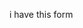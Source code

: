 i have this form 
<div id="formContainer" style="display:none;">
    <form asp-action="LocationMaster" asp-controller="Master" id="form2" method="post">
        @Html.AntiForgeryToken()
        <div asp-validation-summary="ModelOnly" class="text-danger"></div>
        <div class="card rounded-9">
            <div class="card-header text-center" style="background-color: #bbb8bf;color: #000000;font-weight:bold;">
                Location Master Entry
            </div>
            <div class="col-md-12">
                <fieldset style="border:1px solid #bfbebe;padding:5px 20px 5px 20px;border-radius:6px;">
                    <div class="row">
                        <div class="col-md-6">
                            <div class="form-group row">

                                <div class="col-sm-2 d-flex align-items-center">
                                    <label asp-for="WorkSite" class="control-label">Worksite</label>
                                </div>
                                <div class="col-sm-8">
                                    <input asp-for="WorkSite" class="form-control form-control-sm WorkSiteInput" id="WorkSite" placeholder="" required />

                                </div>
                            </div>
                        </div>
                        <div class="col-md-6">
                            <div class="card rounded-j">
                                <div class="row">
                                    <div class="col-sm-5 d-flex align-items-center teamtext">
                                        <label class="control-label">Latitude</label>
                                    </div>
                                    <div class="col-sm-4 d-flex align-items-center teamtext">
                                        <label class="control-label">Longitude</label>
                                    </div>
                                </div>
                                <div id="locationContainer">
                                    <div class="location-row">
                                        <div class="row mt-2">
                                            <div class="col-sm-5 d-flex align-items-center">
                                                <input asp-for="Latitude" class="form-control form-control-sm LatitudeInput" id="Latitude" placeholder="Enter Latitude" required/>
                                            </div>
                                            <div class="col-sm-5 d-flex align-items-center">
                                                <input asp-for="Latitude" name="Longitude[]" class="form-control form-control-sm LongInput" id="Longitude" placeholder="Enter Longitude" required />
                                            </div>
                                        </div>

                                    </div>
                                </div>
                                <div class="text-center mt-2">
                                    <button type="button" class="btn btn-primary col-sm-2 p-0" id="addRowButton">Add</button>
                                </div>
                            </div>
                        </div>





                        <input type="hidden" name="Id" value="@Model.Id" />
                        <div class="form-group row mt-2">

                            <input asp-for="Id" type="text" value="@Model.Id" id="LocationId" hidden />
                            <input name="CreatedOn" value="@Model.CreatedOn" hidden id="CreatedOn" />
                            <input name="CreatedBy" value="@ViewBag.CreatedBy" hidden id="CreatedBy" />
                        </div>
                        <input type="hidden" name="actionType" id="actionType" value="" />
                        <div class="form-group row">
                            <div class="col-sm-12 text-center">
                                <!-- Submit Button -->
                                <button type="button" id="submitButton" name="actionType" class="btn btn-primary">Submit</button>
                                <button type="button" id="deleteButton" name="actionType" class="btn btn-danger">Delete</button>

                            </div>
                        </div>






                    </div>
                </fieldset>

            </div>
        </div>
    </form>
this is my jquery

  $(document).ready(function () {
      // Function to set the actionType before form submission
      function setAction(actionType, event = null) {
          if (event) event.preventDefault();
          $('#actionType').val(actionType);
          $('#form2').submit();
      }

      // Show the form for adding a new entry
      $('#showFormButton2').click(function () {
          $('#formContainer').show();
          $('#form2')[0].reset(); // Clear form fields
          $('#deleteButton').hide();
          $('#addRowButton').show();
      });

      // Open filled form for editing
      $(".OpenFilledForm").click(function (e) {
          e.preventDefault();
          $('#deleteButton').show();
          $('#addRowButton').hide();

          var id = $(this).data("id");
          $.ajax({
              url: '@Url.Action("LocationMaster", "Master")',
              type: 'GET',
              data: { id: id },
              success: function (response) {
                  // Populate form fields with response data
                  $('#form2 #LocationId').val(response.id);
                  $('#form2 #CreatedBy').val(response.createdby);
                  $('#form2 #CreatedOn').val(response.createdon);
                  $('#form2 #WorkSite').val(response.worksite);
                  $('#form2 #Longitude').val(response.longitude);
                  $('#form2 #Latitude').val(response.latitude);
                 

                  // Show the form
                  $('#formContainer').show();
              },
              error: function () {
                  alert("An error occurred while loading the form data.");
              }
          });
      });

      // Add a new row dynamically
      $('#addRowButton').click(function () {
          const newRow = `
                              <div class="location-row">
                                  <div class="row mt-2">
                                      <div class="col-sm-5 d-flex align-items-center">
                                              <input asp-for="Latitude" name="Latitude[]" class="form-control form-control-sm LatitudeInput" placeholder="Enter Latitude" required/>
                                      </div>
                                      <div class="col-sm-5 d-flex align-items-center">
                                              <input asp-for="Longitude" name="Longitude[]" class="form-control form-control-sm LongInput" placeholder="Enter Longitude" required/>
                                      </div>
                                      <div class="col-sm-2 d-flex align-items-center">
                                          <button type="button" class="btn btn-danger btn-sm remove-row">Remove</button>
                                      </div>
                                  </div>
                              </div>`;
          $('#locationContainer').append(newRow);
      });

      // Remove a row dynamically
      $(document).on('click', '.remove-row', function () {
          $(this).closest('.location-row').remove();
      });

      // Handle the submit button click
      $('#submitButton').click(function (e) {
          e.preventDefault();
          
          const id = $('#LocationId').val();
          const rowsData = [];
          $('.location-row').each(function () {
              const latitude = $(this).find('.LatitudeInput').val();
              const longitude = $(this).find('.LongInput').val();
              const worksite = $('#WorkSite').val();
              const id = $('#LocationId').val();


              rowsData.push({
                  WorkSite: worksite,     // Matches "WorkSite" in the model
                  Latitude: parseFloat(latitude),  // Ensure numeric values for decimal fields
                  Longitude: parseFloat(longitude),
                  Id: id
              });
          });

          
          $.ajax({
              url: '@Url.Action("LocationMaster", "Master")', // Replace with your correct URL
              type: 'POST',
              contentType: 'application/json',  // This is crucial for JSON data
              data: JSON.stringify({
                  Id: id,
                  appLocations: rowsData,  // This is the data you're sending
                  actionType: "Submit"
              }),
              success: function (response) {
                  alert('Locations saved successfully!');
                  $('#formContainer').hide();
              },
              error: function () {
                  alert('An error occurred while saving the locations.');
              }
          });

      });


      // Handle the delete button click
      $('#deleteButton').click(function (e) {
          e.preventDefault();
          const id = $('#LocationId').val();
          const rowsData = [];
          $('.location-row').each(function () {
              //const id = $(this).data('id');
              rowsData.push({ Id: id });
          });

          $.ajax({
              url: '@Url.Action("LocationMaster", "Master")',
              type: 'POST',
              contentType: 'application/json',
              data: JSON.stringify({ Id: id, appLocations: rowsData, actionType: "Delete" }),
              success: function (response) {
                  alert('Locations deleted successfully!');
                  $('#formContainer').hide();
              },
              error: function () {
                  alert('An error occurred while deleting the locations.');
              }
          });
      });
  });

in this i want to add a validation that if there is blank fields i want to add this class .is-invalid {
    border: 1px solid red;
    background-color: #f8d7da; /* Optional: Light red background for better visibility */
} and form not submits until all fields have value
